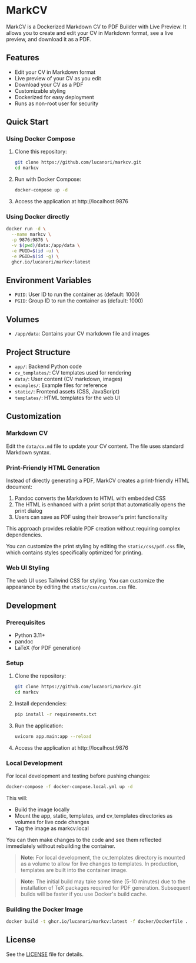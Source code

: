 # MarkCV

MarkCV is a Dockerized Markdown CV to PDF Builder with Live Preview. It allows you to create and edit your CV in Markdown format, see a live preview, and download it as a PDF.

## Features

- Edit your CV in Markdown format
- Live preview of your CV as you edit
- Download your CV as a PDF
- Customizable styling
- Dockerized for easy deployment
- Runs as non-root user for security

## Quick Start

### Using Docker Compose

1. Clone this repository:
   ```bash
   git clone https://github.com/lucanori/markcv.git
   cd markcv
   ```

2. Run with Docker Compose:
   ```bash
   docker-compose up -d
   ```

3. Access the application at http://localhost:9876

### Using Docker directly

```bash
docker run -d \
  --name markcv \
  -p 9876:9876 \
  -v $(pwd)/data:/app/data \
  -e PUID=$(id -u) \
  -e PGID=$(id -g) \
  ghcr.io/lucanori/markcv:latest
```

## Environment Variables

- `PUID`: User ID to run the container as (default: 1000)
- `PGID`: Group ID to run the container as (default: 1000)

## Volumes

- `/app/data`: Contains your CV markdown file and images

## Project Structure

- `app/`: Backend Python code
- `cv_templates/`: CV templates used for rendering
- `data/`: User content (CV markdown, images)
- `examples/`: Example files for reference
- `static/`: Frontend assets (CSS, JavaScript)
- `templates/`: HTML templates for the web UI

## Customization

### Markdown CV

Edit the `data/cv.md` file to update your CV content. The file uses standard Markdown syntax.

### Print-Friendly HTML Generation

Instead of directly generating a PDF, MarkCV creates a print-friendly HTML document:
1. Pandoc converts the Markdown to HTML with embedded CSS
2. The HTML is enhanced with a print script that automatically opens the print dialog
3. Users can save as PDF using their browser's print functionality

This approach provides reliable PDF creation without requiring complex dependencies.

You can customize the print styling by editing the `static/css/pdf.css` file, which contains styles specifically optimized for printing.

### Web UI Styling

The web UI uses Tailwind CSS for styling. You can customize the appearance by editing the `static/css/custom.css` file.

## Development

### Prerequisites

- Python 3.11+
- pandoc
- LaTeX (for PDF generation)

### Setup

1. Clone the repository:
   ```bash
   git clone https://github.com/lucanori/markcv.git
   cd markcv
   ```

2. Install dependencies:
   ```bash
   pip install -r requirements.txt
   ```

3. Run the application:
   ```bash
   uvicorn app.main:app --reload
   ```

4. Access the application at http://localhost:9876

### Local Development

For local development and testing before pushing changes:

```bash
docker-compose -f docker-compose.local.yml up -d
```

This will:
- Build the image locally
- Mount the app, static, templates, and cv_templates directories as volumes for live code changes
- Tag the image as markcv:local

You can then make changes to the code and see them reflected immediately without rebuilding the container.

> **Note:** For local development, the cv_templates directory is mounted as a volume to allow for live changes to templates. In production, templates are built into the container image.

> **Note:** The initial build may take some time (5-10 minutes) due to the installation of TeX packages required for PDF generation. Subsequent builds will be faster if you use Docker's build cache.

### Building the Docker Image

```bash
docker build -t ghcr.io/lucanori/markcv:latest -f docker/Dockerfile .
```

## License

See the [LICENSE](LICENSE) file for details.